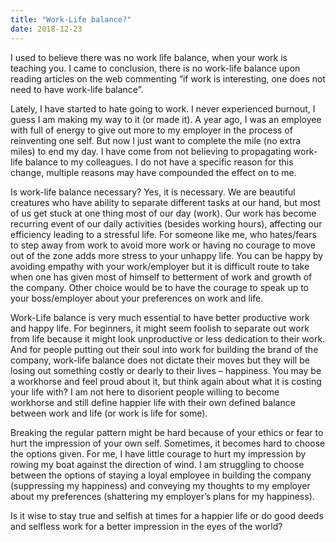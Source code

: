 ```yaml
---
title: "Work-Life balance?"
date: 2018-12-23
---
```

I used to believe there was no work life balance, when your work is teaching you. I came to conclusion, there is no work-life balance upon reading articles on the web commenting “if work is interesting, one does not need to have work-life balance”.

Lately, I have started to hate going to work. I never experienced burnout, I guess I am making my way to it (or made it). A year ago, I was an employee with full of energy to give out more to my employer in the process of reinventing one self. But now I just want to complete the mile (no extra miles) to end my day. I have come from not believing to propagating work-life balance to my colleagues. I do not have a specific reason for this change, multiple reasons may have compounded the effect on to me.

Is work-life balance necessary? Yes, it is necessary. We are beautiful creatures who have ability to separate different tasks at our hand, but most of us get stuck at one thing most of our day (work). Our work has become recurring event of our daily activities (besides working hours), affecting our efficiency leading to a stressful life. For someone like me, who hates/fears to step away from work to avoid more work or having no courage to move out of the zone adds more stress to your unhappy life. You can be happy by avoiding empathy with your work/employer but it is difficult route to take when one has given most of himself to betterment of work and growth of the company. Other choice would be to have the courage to speak up to your boss/employer about your preferences on work and life.

Work-Life balance is very much essential to have better productive work and happy life. For beginners, it might seem foolish to separate out work from life because it might look unproductive or less dedication to their work. And for people putting out their soul into work for building the brand of the company, work-life balance does not dictate their moves but they will be losing out something costly or dearly to their lives – happiness. You may be a workhorse and feel proud about it, but think again about what it is costing your life with? I am not here to disorient people willing to become workhorse and still define happier life with their own defined balance between work and life (or work is life for some).

Breaking the regular pattern might be hard because of your ethics or fear to hurt the impression of your own self. Sometimes, it becomes hard to choose the options given. For me, I have little courage to hurt my impression by rowing my boat against the direction of wind. I am struggling to choose between the options of staying a loyal employee in building the company (suppressing my happiness) and conveying my thoughts to my employer about my preferences (shattering my employer’s plans for my happiness).

Is it wise to stay true and selfish at times for a happier life or do good deeds and selfless work for a better impression in the eyes of the world?
